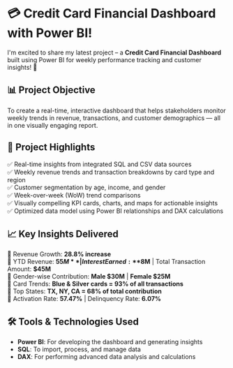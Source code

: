 # 💳 Credit Card Financial Dashboard with Power BI!

I'm excited to share my latest project – a **Credit Card Financial Dashboard** built using Power BI for weekly performance tracking and customer insights! 🚀

## 📊 Project Objective

To create a real-time, interactive dashboard that helps stakeholders monitor weekly trends in revenue, transactions, and customer demographics — all in one visually engaging report.

## 📌 Project Highlights

✅ Real-time insights from integrated SQL and CSV data sources  
✅ Weekly revenue trends and transaction breakdowns by card type and region  
✅ Customer segmentation by age, income, and gender  
✅ Week-over-week (WoW) trend comparisons  
✅ Visually compelling KPI cards, charts, and maps for actionable insights  
✅ Optimized data model using Power BI relationships and DAX calculations  

## 📈 Key Insights Delivered

🔹 Revenue Growth: **28.8% increase**  
🔹 YTD Revenue: **$55M** | Interest Earned: **$8M** | Total Transaction Amount: **$45M**  
🔹 Gender-wise Contribution: **Male $30M** | **Female $25M**  
🔹 Card Trends: **Blue & Silver cards = 93% of all transactions**  
🔹 Top States: **TX, NY, CA = 68% of total contribution**  
🔹 Activation Rate: **57.47%** | Delinquency Rate: **6.07%**  

## 🛠️ Tools & Technologies Used

- **Power BI**: For developing the dashboard and generating insights  
- **SQL**: To import, process, and manage data  
- **DAX**: For performing advanced data analysis and calculations  
